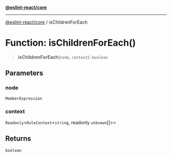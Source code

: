 [**@eslint-react/core**](../README.md)

***

[@eslint-react/core](../README.md) / isChildrenForEach

# Function: isChildrenForEach()

> **isChildrenForEach**(`node`, `context`): `boolean`

## Parameters

### node

`MemberExpression`

### context

`Readonly`\<`RuleContext`\<`string`, readonly `unknown`[]\>\>

## Returns

`boolean`
